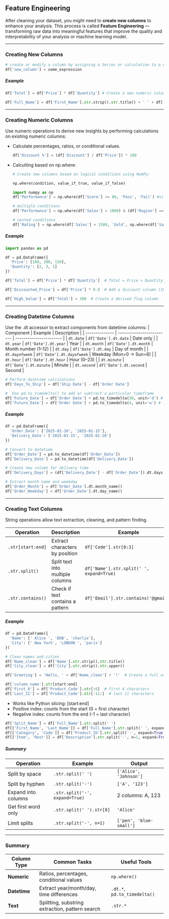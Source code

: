 ## Feature Engineering

After cleaning your dataset, you might need to **create new columns** to enhance your analysis. This process is called **Feature Engineering** — transforming raw data into meaningful features that improve the quality and interpretability of your analysis or machine learning model.

---
### Creating New Columns
 ```python
# create or modify a column by assigning a Series or calculation to a new column name: 
df['new_column'] = some_expression
 ```
##### Example 
  ```python
df['Total'] = df['Price'] * df['Quantity'] # Create a new numeric column = Price × Quantity

df['Full_Name'] = df['First_Name'].str.strip().str.title() + ' ' + df['Last_Name'] # Create new Text column
```
    
---
### Creating Numeric Columns

Use numeric operations to derive new insights by performing calculations on existing numeric columns:

- Calculate percentages, ratios, or conditional values.
  ```python
  df['Discount %'] = (df['Discount'] / df['Price']) * 100
  ```
  
- Calculting based on np.where:  
    ```python
    # Create new columns based on logical conditions using NumPy:

    np.where(condition, value_if_true, value_if_false)

  import numpy as np
  df['Performance'] = np.where(df['Score'] >= 80, 'Pass', 'Fail') #single numeric case
    
    # multiple conditions 
  df['Performance'] = np.where(df['Sales'] > 1000) & (df['Region'] == 'West'), 'Top Performer','Regular'

    # nested conditions
    df['Rating'] = np.where(df['Sales'] > 1500, 'Gold', np.where(df['Sales'] > 800, 'Silver', 'Bronze'))

  ```

##### Example 
  ```python
import pandas as pd

df = pd.DataFrame({
    'Price': [100, 200, 150],
    'Quantity': [2, 3, 1]
})

df['Total'] = df['Price'] * df['Quantity']  # Total = Price × Quantity

df['Discounted_Price'] = df['Price'] * 0.9  # Add a discount column (10% off)

df['High_Value'] = df['Total'] > 300  # Create a derived flag column
```
    
---

### Creating Datetime Columns
Use the .dt accessor to extract components from datetime columns: 
    | Component      | Example                   | Description             |
| -------------- | ------------------------- | ----------------------- |
| `dt.date`      | `df['Date'].dt.date`      | Date only               |
| `dt.year`      | `df['Date'].dt.year`      | Year                    |
| `dt.month`     | `df['Date'].dt.month`     | Month number (1–12)     |
| `dt.day`       | `df['Date'].dt.day`       | Day of month            |
| `dt.dayofweek` | `df['Date'].dt.dayofweek` | Weekday (Mon=0 → Sun=6) |
| `dt.hour`      | `df['Date'].dt.hour`      | Hour (0–23)             |
| `dt.minute`    | `df['Date'].dt.minute`    | Minute                  |
| `dt.second`    | `df['Date'].dt.second`    | Second                  |

 ```python
# Perform datetime calculations
df['Days_To_Ship'] = df['Ship Date'] - df['Order Date']

#  Use pd.to_timedelta() to add or subtract a particular timeframe
df['Future_Date'] = df['Order Date'] + pd.to_timedelta(30, unit='d') # for days
df['Future_Date'] = df['Order Date'] + pd.to_timedelta(4, unit='w') # for weeks
  ```
##### Example 
  ```python
df = pd.DataFrame({
    'Order_Date': ['2025-01-10', '2025-01-15'],
    'Delivery_Date': ['2025-01-15', '2025-01-20']
})

# Convert to datetime
df['Order_Date'] = pd.to_datetime(df['Order_Date'])
df['Delivery_Date'] = pd.to_datetime(df['Delivery_Date'])

# Create new column for delivery time
df['Delivery_Days'] = (df['Delivery_Date'] - df['Order_Date']).dt.days

# Extract month name and weekday
df['Order_Month'] = df['Order_Date'].dt.month_name()
df['Order_Weekday'] = df['Order_Date'].dt.day_name()
```

---

### Creating Text Columns
String operations allow text extraction, cleaning, and pattern finding. 

| Operation         | Description                      | Example                                  |
| ----------------- | -------------------------------- | ---------------------------------------- |
| `.str[start:end]` | Extract characters by position   | `df['Code'].str[0:3]`                    |
| `.str.split()`    | Split text into multiple columns | `df['Name'].str.split(' ', expand=True)` |
| `.str.contains()` | Check if text contains a pattern | `df['Email'].str.contains('@gmail')`     |

##### Example 
  ```python
df = pd.DataFrame({
    'Name': [' Alice ', 'BOB', 'charlie'],
    'City': [' New York', 'LONDON ', 'paris']
})

# Clean names and cities
df['Name_clean'] = df['Name'].str.strip().str.title()
df['City_clean'] = df['City'].str.strip().str.upper()

df['Greeting'] = 'Hello, ' + df['Name_clean'] + '!'  # Create a full name column
```

 ```python
df['column_name'].str[start:end]
df['First_6'] = df['Product_Code'].str[:6]  # first 6 characters
df['Last_11'] = df['Product_Code'].str[-11:]  # last 11 characters
``` 
- Works like Python slicing: [start:end]
- Positive index: counts from the start (0 = first character)
- Negative index: counts from the end (-1 = last character)

 ```python
df['Split_Name'] = df['Full_Name'].str.split(' ')
df[['First_Name', 'Last_Name']] = df['Full_Name'].str.split(' ', expand=True)
df[['Category', 'Code']] = df['Product_ID'].str.split('-', expand=True) # Split with a different delimiter
df[['Item', 'Rest']] = df['Description'].str.split('-', n=1, expand=True)  # # Only split into two parts: first hyphen split
```

##### Summary 
| Operation           | Example                        | Output                  |
| ------------------- | ------------------------------ | ----------------------- |
| Split by space      | `.str.split(' ')`              | `['Alice', 'Johnson']`  |
| Split by hyphen     | `.str.split('-')`              | `['A', '123']`          |
| Expand into columns | `.str.split('-', expand=True)` | 2 columns: A, 123       |
| Get first word only | `.str.split(' ').str[0]`       | `'Alice'`               |
| Limit splits        | `.str.split('-', n=1)`         | `['pen', 'blue-small']` |

---

### Summary
| Column Type  | Common Tasks                                    | Useful Tools                 |
| ------------ | ----------------------------------------------- | ---------------------------- |
| **Numeric**  | Ratios, percentages, conditional values         | `np.where()`                 |
| **Datetime** | Extract year/month/day, time differences        | `.dt.*`, `pd.to_timedelta()` |
| **Text**     | Splitting, substring extraction, pattern search | `.str.*`                     |







